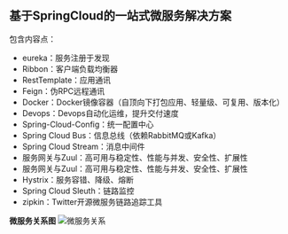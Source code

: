 ## 基于SpringCloud的一站式微服务解决方案

包含内容点：

- eureka：服务注册于发现
- Ribbon：客户端负载均衡器
- RestTemplate：应用通讯
- Feign：伪RPC远程通讯
- Docker：Docker镜像容器（自顶向下打包应用、轻量级、可复用、版本化）
- Devops：Devops自动化运维，提升交付速度
- Spring-Cloud-Config：统一配置中心
- Spring Cloud Bus：信息总线（依赖RabbitMQ或Kafka）
- Spring Cloud Stream：消息中间件
- 服务网关与Zuul：高可用与稳定性、性能与并发、安全性、扩展性
- 服务网关与Zuul：高可用与稳定性、性能与并发、安全性、扩展性
- Hystrix：服务容错、降级、熔断
- Spring Cloud Sleuth：链路监控
- zipkin：Twitter开源微服务链路追踪工具


**微服务关系图**
![微服务关系](http://jn-hhh.oss-cn-hangzhou.aliyuncs.com/image-20200225090253146.png)
